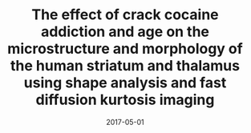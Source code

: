 ---
title: "The effect of crack cocaine addiction and age on the microstructure and morphology of the human striatum and thalamus using shape analysis and fast diffusion kurtosis imaging"
collection: publications
permalink: /publication/2017-05-01-The-effect-of-crack-cocaine-addiction-and-age-on-the-microstructure-and-morphology-of-the-human-striatum-and-thalamus-using-shape-analysis-and-fast-diffusion-kurtosis-imaging
date: 2017-05-01
venue: 'Translational psychiatry'
paperurl: 'http://dx.doi.org/10.1038/tp.2017.92'
citation: 'Garza-Villarreal, E A, Chakravarty, M M, Hansen, B, Eskildsen, S F, <b>Devenyi, G A</b>, Castillo-Padilla, D, Balducci, T, Reyes-Zamorano, E, Jespersen, S N, Perez-Palacios, P, Patel, R, Gonzalez-Olvera, J J, &quot;The effect of crack cocaine addiction and age on the microstructure and morphology of the human striatum and thalamus using shape analysis and fast diffusion kurtosis imaging.&quot; Translational psychiatry, 2017.'
---